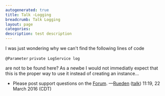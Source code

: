 ```yaml
---
autogenerated: true
title: Talk ›Logging
breadcrumb: Talk Logging
layout: page
categories: 
description: test description
---
```


I was just wondering why we can't find the following lines of code

`@Parameter` `private LogService log`

are not to be found here? As a newbe I would not immediatly expect that this is the proper way to use it instead of creating an instance...

  -   
    Please post support questions on the [Forum](Forum "wikilink"). —[Rueden](User_Rueden "wikilink") ([talk](User_talk_Rueden "wikilink")) 11:19, 22 March 2016 (CDT)
